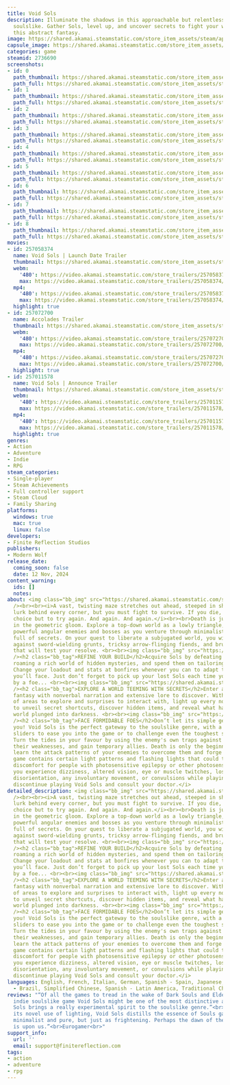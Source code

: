 ```yaml
---
title: Void Sols
description: Illuminate the shadows in this approachable but relentless top-down minimalist
  soulslike. Gather Sols, level up, and uncover secrets to fight your way through
  this abstract fantasy.
image: https://shared.akamai.steamstatic.com/store_item_assets/steam/apps/2736690/header.jpg?t=1731949056
capsule_image: https://shared.akamai.steamstatic.com/store_item_assets/steam/apps/2736690/504e842364890ba42ca6e17053bce778bd97e151/capsule_231x87.jpg?t=1731949056
categories: game
steamid: 2736690
screenshots:
- id: 0
  path_thumbnail: https://shared.akamai.steamstatic.com/store_item_assets/steam/apps/2736690/ss_84c2c73df220c428a2b6488c122cbc0c2a411487.600x338.jpg?t=1731949056
  path_full: https://shared.akamai.steamstatic.com/store_item_assets/steam/apps/2736690/ss_84c2c73df220c428a2b6488c122cbc0c2a411487.1920x1080.jpg?t=1731949056
- id: 1
  path_thumbnail: https://shared.akamai.steamstatic.com/store_item_assets/steam/apps/2736690/ss_4ea2b8eab5a892a651df7941101eb96005065750.600x338.jpg?t=1731949056
  path_full: https://shared.akamai.steamstatic.com/store_item_assets/steam/apps/2736690/ss_4ea2b8eab5a892a651df7941101eb96005065750.1920x1080.jpg?t=1731949056
- id: 2
  path_thumbnail: https://shared.akamai.steamstatic.com/store_item_assets/steam/apps/2736690/ss_8384d765de9392cb3e61d3fa5eefa5aca58e232d.600x338.jpg?t=1731949056
  path_full: https://shared.akamai.steamstatic.com/store_item_assets/steam/apps/2736690/ss_8384d765de9392cb3e61d3fa5eefa5aca58e232d.1920x1080.jpg?t=1731949056
- id: 3
  path_thumbnail: https://shared.akamai.steamstatic.com/store_item_assets/steam/apps/2736690/ss_d174da755d7efe51353afba1dcd1e5bf96d7b9bb.600x338.jpg?t=1731949056
  path_full: https://shared.akamai.steamstatic.com/store_item_assets/steam/apps/2736690/ss_d174da755d7efe51353afba1dcd1e5bf96d7b9bb.1920x1080.jpg?t=1731949056
- id: 4
  path_thumbnail: https://shared.akamai.steamstatic.com/store_item_assets/steam/apps/2736690/ss_a6c4f38d2ae3aa3cb529cac33ca125a17a0c1ebc.600x338.jpg?t=1731949056
  path_full: https://shared.akamai.steamstatic.com/store_item_assets/steam/apps/2736690/ss_a6c4f38d2ae3aa3cb529cac33ca125a17a0c1ebc.1920x1080.jpg?t=1731949056
- id: 5
  path_thumbnail: https://shared.akamai.steamstatic.com/store_item_assets/steam/apps/2736690/ss_626661b7eca4bccdba02c4594bc16956d311e76a.600x338.jpg?t=1731949056
  path_full: https://shared.akamai.steamstatic.com/store_item_assets/steam/apps/2736690/ss_626661b7eca4bccdba02c4594bc16956d311e76a.1920x1080.jpg?t=1731949056
- id: 6
  path_thumbnail: https://shared.akamai.steamstatic.com/store_item_assets/steam/apps/2736690/ss_d63b129db4afa95fb35a572895f5242194ccea30.600x338.jpg?t=1731949056
  path_full: https://shared.akamai.steamstatic.com/store_item_assets/steam/apps/2736690/ss_d63b129db4afa95fb35a572895f5242194ccea30.1920x1080.jpg?t=1731949056
- id: 7
  path_thumbnail: https://shared.akamai.steamstatic.com/store_item_assets/steam/apps/2736690/ss_b1ab4ebb75590abd05831dd462515dfa6cb31a65.600x338.jpg?t=1731949056
  path_full: https://shared.akamai.steamstatic.com/store_item_assets/steam/apps/2736690/ss_b1ab4ebb75590abd05831dd462515dfa6cb31a65.1920x1080.jpg?t=1731949056
- id: 8
  path_thumbnail: https://shared.akamai.steamstatic.com/store_item_assets/steam/apps/2736690/ss_afed5d8d00940c2207274e23f60ee3101b95bd48.600x338.jpg?t=1731949056
  path_full: https://shared.akamai.steamstatic.com/store_item_assets/steam/apps/2736690/ss_afed5d8d00940c2207274e23f60ee3101b95bd48.1920x1080.jpg?t=1731949056
movies:
- id: 257058374
  name: Void Sols | Launch Date Trailer
  thumbnail: https://shared.akamai.steamstatic.com/store_item_assets/steam/apps/257058374/c00a122f803c247a50354f6448ed0466f29d7683/movie_600x337.jpg?t=1731426793
  webm:
    '480': https://video.akamai.steamstatic.com/store_trailers/257058374/movie480_vp9.webm?t=1731426793
    max: https://video.akamai.steamstatic.com/store_trailers/257058374/movie_max_vp9.webm?t=1731426793
  mp4:
    '480': https://video.akamai.steamstatic.com/store_trailers/257058374/movie480.mp4?t=1731426793
    max: https://video.akamai.steamstatic.com/store_trailers/257058374/movie_max.mp4?t=1731426793
  highlight: true
- id: 257072700
  name: Accolades Trailer
  thumbnail: https://shared.akamai.steamstatic.com/store_item_assets/steam/apps/257072700/b7331a82033971873db4af8c95d88272f4a4116d/movie_600x337.jpg?t=1731426801
  webm:
    '480': https://video.akamai.steamstatic.com/store_trailers/257072700/movie480_vp9.webm?t=1731426801
    max: https://video.akamai.steamstatic.com/store_trailers/257072700/movie_max_vp9.webm?t=1731426801
  mp4:
    '480': https://video.akamai.steamstatic.com/store_trailers/257072700/movie480.mp4?t=1731426801
    max: https://video.akamai.steamstatic.com/store_trailers/257072700/movie_max.mp4?t=1731426801
  highlight: true
- id: 257011578
  name: Void Sols | Announce Trailer
  thumbnail: https://shared.akamai.steamstatic.com/store_item_assets/steam/apps/257011578/movie.293x165.jpg?t=1711634716
  webm:
    '480': https://video.akamai.steamstatic.com/store_trailers/257011578/movie480_vp9.webm?t=1711634716
    max: https://video.akamai.steamstatic.com/store_trailers/257011578/movie_max_vp9.webm?t=1711634716
  mp4:
    '480': https://video.akamai.steamstatic.com/store_trailers/257011578/movie480.mp4?t=1711634716
    max: https://video.akamai.steamstatic.com/store_trailers/257011578/movie_max.mp4?t=1711634716
  highlight: true
genres:
- Action
- Adventure
- Indie
- RPG
steam_categories:
- Single-player
- Steam Achievements
- Full controller support
- Steam Cloud
- Family Sharing
platforms:
  windows: true
  mac: true
  linux: false
developers:
- Finite Reflection Studios
publishers:
- Modern Wolf
release_date:
  coming_soon: false
  date: 12 Nov, 2024
content_warning:
  ids: []
  notes:
about: <img class="bb_img" src="https://shared.akamai.steamstatic.com/store_item_assets/steam/apps/2736690/extras/VS-steamgif-aboutthisgame.gif?t=1731949056"
  /><br><br><i>A vast, twisting maze stretches out ahead, steeped in shadow. Enemies
  lurk behind every corner, but you must fight to survive. If you die, you have no
  choice but to try again. And again. And again.</i><br><br>Death is just a lesson
  in the geometric gloom. Explore a top-down world as a lowly triangle, and take down
  powerful angular enemies and bosses as you venture through minimalist surroundings
  full of secrets. On your quest to liberate a subjugated world, you will face off
  against sword-wielding grunts, tricksy arrow-flinging fiends, and brutal boss fights
  that will test your resolve. <br><br><img class="bb_img" src="https://shared.akamai.steamstatic.com/store_item_assets/steam/apps/2736690/extras/VS-steamgif-refineyourbuild.gif?t=1731949056"
  /><h2 class="bb_tag">REFINE YOUR BUILD</h2>Acquire Sols by defeating enemies and
  roaming a rich world of hidden mysteries, and spend them on tailoring your playstyle.
  Change your loadout and stats at bonfires whenever you can to adapt to the challenges
  you’ll face. Just don’t forget to pick up your lost Sols each time you’re bested
  by a foe... <br><br><img class="bb_img" src="https://shared.akamai.steamstatic.com/store_item_assets/steam/apps/2736690/extras/VS-steamgif-exploreaworld.gif?t=1731949056"
  /><h2 class="bb_tag">EXPLORE A WORLD TEEMING WITH SECRETS</h2>Enter a dark, abstract
  fantasy with nonverbal narration and extensive lore to discover. With a variety
  of areas to explore and surprises to interact with, light up every nook and cranny
  to unveil secret shortcuts, discover hidden items, and reveal what happened to this
  world plunged into darkness. <br><br><img class="bb_img" src="https://shared.akamai.steamstatic.com/store_item_assets/steam/apps/2736690/extras/VS-steamgif-faceformidablefoes.gif?t=1731949056"
  /><h2 class="bb_tag">FACE FORMIDABLE FOES</h2>Don’t let its simple geometry fool
  you! Void Sols is the perfect gateway to the soulslike genre, with a range of difficulty
  sliders to ease you into the game or to challenge even the toughest soulsike veterans.
  Turn the tides in your favour by using the enemy's own traps against them, exploit
  their weaknesses, and gain temporary allies. Death is only the beginning as you
  learn the attack patterns of your enemies to overcome them and forge ahead.<br><br><br><strong>WARNING</strong><br><i>This
  game contains certain light patterns and flashing lights that could trigger or cause
  discomfort for people with photosensitive epilepsy or other photosensitive conditions.<br>If
  you experience dizziness, altered vision, eye or muscle twitches, loss of awareness,
  disorientation, any involuntary movement, or convulsions while playing, please immediately
  discontinue playing Void Sols and consult your doctor.</i>
detailed_description: <img class="bb_img" src="https://shared.akamai.steamstatic.com/store_item_assets/steam/apps/2736690/extras/VS-steamgif-aboutthisgame.gif?t=1731949056"
  /><br><br><i>A vast, twisting maze stretches out ahead, steeped in shadow. Enemies
  lurk behind every corner, but you must fight to survive. If you die, you have no
  choice but to try again. And again. And again.</i><br><br>Death is just a lesson
  in the geometric gloom. Explore a top-down world as a lowly triangle, and take down
  powerful angular enemies and bosses as you venture through minimalist surroundings
  full of secrets. On your quest to liberate a subjugated world, you will face off
  against sword-wielding grunts, tricksy arrow-flinging fiends, and brutal boss fights
  that will test your resolve. <br><br><img class="bb_img" src="https://shared.akamai.steamstatic.com/store_item_assets/steam/apps/2736690/extras/VS-steamgif-refineyourbuild.gif?t=1731949056"
  /><h2 class="bb_tag">REFINE YOUR BUILD</h2>Acquire Sols by defeating enemies and
  roaming a rich world of hidden mysteries, and spend them on tailoring your playstyle.
  Change your loadout and stats at bonfires whenever you can to adapt to the challenges
  you’ll face. Just don’t forget to pick up your lost Sols each time you’re bested
  by a foe... <br><br><img class="bb_img" src="https://shared.akamai.steamstatic.com/store_item_assets/steam/apps/2736690/extras/VS-steamgif-exploreaworld.gif?t=1731949056"
  /><h2 class="bb_tag">EXPLORE A WORLD TEEMING WITH SECRETS</h2>Enter a dark, abstract
  fantasy with nonverbal narration and extensive lore to discover. With a variety
  of areas to explore and surprises to interact with, light up every nook and cranny
  to unveil secret shortcuts, discover hidden items, and reveal what happened to this
  world plunged into darkness. <br><br><img class="bb_img" src="https://shared.akamai.steamstatic.com/store_item_assets/steam/apps/2736690/extras/VS-steamgif-faceformidablefoes.gif?t=1731949056"
  /><h2 class="bb_tag">FACE FORMIDABLE FOES</h2>Don’t let its simple geometry fool
  you! Void Sols is the perfect gateway to the soulslike genre, with a range of difficulty
  sliders to ease you into the game or to challenge even the toughest soulsike veterans.
  Turn the tides in your favour by using the enemy's own traps against them, exploit
  their weaknesses, and gain temporary allies. Death is only the beginning as you
  learn the attack patterns of your enemies to overcome them and forge ahead.<br><br><br><strong>WARNING</strong><br><i>This
  game contains certain light patterns and flashing lights that could trigger or cause
  discomfort for people with photosensitive epilepsy or other photosensitive conditions.<br>If
  you experience dizziness, altered vision, eye or muscle twitches, loss of awareness,
  disorientation, any involuntary movement, or convulsions while playing, please immediately
  discontinue playing Void Sols and consult your doctor.</i>
languages: English, French, Italian, German, Spanish - Spain, Japanese, Korean, Portuguese
  - Brazil, Simplified Chinese, Spanish - Latin America, Traditional Chinese
reviews: "“Of all the games to tread in the wake of Dark Souls and Elden Ring, new
  indie soulslike game Void Sols might be one of the most distinctive and exciting.”<br>PCGamesN<br><br>“Void
  Sols brings a really experimental spirit to the soulslike genre.”<br>PC Gamer<br><br>“With
  its novel use of lighting, Void Sols distills the essence of Souls games into something
  minimalist and pure, but just as frightening. Perhaps the dawn of the Sols-like
  is upon us.”<br>Eurogamer<br>"
support_info:
  url: ''
  email: support@finitereflection.com
tags:
- action
- adventure
- rpg
---
```

